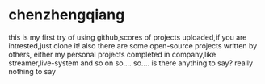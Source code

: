 # chenzhengqiang
this is my first try of using github,scores of projects uploaded,if you are intrested,just clone it!
also there are some open-source projects written by others,
either my personal projects completed in company,like streamer,live-system and so on
so....
so....
is there anything to say?
really nothing to say
